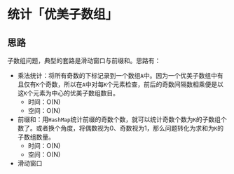 # 统计「优美子数组」

## 思路

子数组问题，典型的套路是滑动窗口与前缀和。思路有：

- 乘法统计：将所有奇数的下标记录到一个数组`A`中。因为一个优美子数组中有且仅有`K`个奇数，所以在`A`中对每`K`个元素检查，前后的奇数间隔数相乘便是以这`K`个元素为中心的优美子数组数目。
  - 时间：O(N)
  - 空间：O(N)
- 前缀和：用`HashMap`统计前缀的奇数个数，就可以统计奇数个数为`K`的子数组个数了。或者换个角度，将偶数视为0、奇数视为1，那么问题转化为求和为`K`的子数组数量。
  - 时间：O(N)
  - 空间：O(N)
- 滑动窗口
